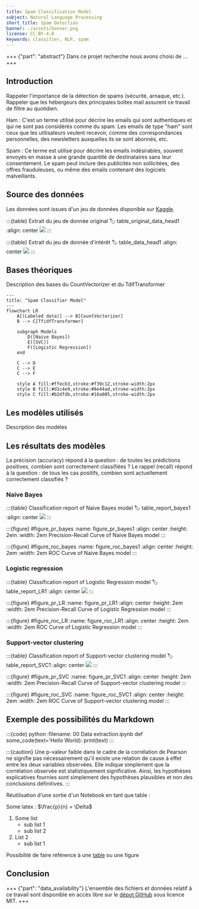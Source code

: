 ```yaml
---
title: Spam Classification Model
subject: Natural Language Processing
short_title: Spam Detection
banner: ./assets/banner.png
license: CC-BY-4.0
keywords: classifier, NLP, spam
---
```


+++ {"part": "abstract"}
Dans ce projet recherche nous avons choisi de ...
+++

## Introduction 

Rappeler l'importance de la détection de spams (sécurité, arnaque, etc.). Rappeler que les hébergeurs des principales boîtes mail assurent ce travail de filtre au quotidien.

Ham : C'est un terme utilisé pour décrire les emails qui sont authentiques et qui ne sont pas considérés comme du spam. Les emails de type "ham" sont ceux que les utilisateurs veulent recevoir, comme des correspondances personnelles, des newsletters auxquelles ils se sont abonnés, etc.

Spam : Ce terme est utilisé pour décrire les emails indésirables, souvent envoyés en masse à une grande quantité de destinataires sans leur consentement. Le spam peut inclure des publicités non sollicitées, des offres frauduleuses, ou même des emails contenant des logiciels malveillants.

## Source des données

Les données sont issues d'un jeu de données disponible sur [Kaggle](https://www.kaggle.com/datasets/rajnathpatel/multilingual-spam-data/).

:::{table} Extrait du jeu de donnée original
:label: table_original_data_head1
:align: center
![](#table_original_data_head)
:::

:::{table} Extrait du jeu de donnée d'intérêt
:label: table_data_head1
:align: center
![](#table_data_head)
:::

## Bases théoriques

Description des bases du CountVectorizer et du TdifTransformer

```{mermaid}
---
title: "Spam Classifier Model"
---
flowchart LR
    A[(Labeled data)] --> B[CountVectorizer]
    B --> C[TfidfTransformer]
    
    subgraph Models
        D([Naive Bayes])
        E([SVC])
        F([Logistic Regression])
    end
    
    C --> D
    C --> E
    C --> F

    style A fill:#ffecb3,stroke:#f39c12,stroke-width:2px
    style B fill:#d1c4e9,stroke:#8e44ad,stroke-width:2px
    style C fill:#b2dfdb,stroke:#16a085,stroke-width:2px
```

## Les modèles utilisés

Description des modèles 

## Les résultats des modèles

La précision (accuracy) répond à la question : de toutes les prédictions positives, combien sont correctement classifiées ?
Le rappel (recall) répond à la question : de tous les cas positifs, combien sont actuellement correctement classifiés ?   

### Naive Bayes

:::{table} Classification report of Naive Bayes model
:label: table_report_bayes1
:align: center
![](#table_report_bayes)
:::

:::{figure} #figure_pr_bayes
:name: figure_pr_bayes1
:align: center
:height: 2em
:width: 2em
Precision-Recall Curve of Naive Bayes model
:::

:::{figure} #figure_roc_bayes
:name: figure_roc_bayes1
:align: center
:height: 2em
:width: 2em
ROC Curve of Naive Bayes model
:::

### Logistic regression

:::{table} Classification report of Logistic Regression model
:label: table_report_LR1
:align: center
![](#table_report_LR)
:::

:::{figure} #figure_pr_LR
:name: figure_pr_LR1
:align: center
:height: 2em
:width: 2em
Precision-Recall Curve of Logistic Regression model
:::

:::{figure} #figure_roc_LR
:name: figure_roc_LR1
:align: center
:height: 2em
:width: 2em
ROC Curve of Logistic Regression model
:::

### Support-vector clustering

:::{table} Classification report of Support-vector clustering model
:label: table_report_SVC1
:align: center
![](#table_report_SVC)
:::

:::{figure} #figure_pr_SVC
:name: figure_pr_SVC1
:align: center
:height: 2em
:width: 2em
Precision-Recall Curve of Support-vector clustering model
:::

:::{figure} #figure_roc_SVC
:name: figure_roc_SVC1
:align: center
:height: 2em
:width: 2em
ROC Curve of Support-vector clustering model
:::

## Exemple des possibilités du Markdown 

:::{code} python
:filename: 00 Data extraction.ipynb
def some_code(text='Hello World):
    print(text)
:::

:::{caution}
Une p-valeur faible dans le cadre de la corrélation de Pearson ne signifie pas nécessairement qu'il existe une relation de cause à effet entre les deux variables observées. Elle indique simplement que la corrélation observée est statistiquement significative. Ainsi, les hypothèses explicatives fournies sont simplement des hypothèses plausibles et non des conclusions définitives.
:::

Réutilisation d'une sortie d'un Notebook en tant que table :

Some latex : $\frac{p}{n} = \Delta$

1. Some list
    - sub list 1
    - sub list 2
2. List 2
    - sub list 1

Possibilité de faire référence à une [table](#table_report_LR1) ou une figure [](#figure_roc_SVC1)

## Conclusion

+++ {"part": "data_availability"}
L'ensemble des fichiers et données relatif à ce travail sont disponible en accès libre sur le [dépot GitHub](https://github.com/mathisdrn/head_coach_dismissal) sous licence MIT.
+++